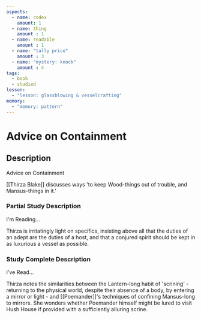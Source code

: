 ```yaml
---
aspects: 
  - name: codex
    amount: 1
  - name: thing
    amount : 1
  - name: readable
    amount : 1
  - name: "tally price"
    amount : 3
  - name: "mystery: knock"
    amount : 4
tags:
  - book
  - studied
lesson:
  - "lesson: glassblowing & vesselcrafting"
memory:
  - "memory: pattern"
---
```


# Advice on Containment

## Description
Advice on Containment

[[Thirza Blake]] discusses ways 'to keep Wood-things out of trouble, and Mansus-things in it.'
### Partial Study Description
I'm Reading...

Thirza is irritatingly light on specifics, insisting above all that the duties of an adept are the duties of a host, and that a conjured spirit should be kept in as luxurious a vessel as possible.
### Study Complete Description
I've Read...

Thirza notes the similarities between the Lantern-long habit of 'scrining' - returning to the physical world, despite their absence of a body, by entering a mirror or light - and [[Poemander]]'s techniques of confining Mansus-long to mirrors. She wonders whether Poemander himself might be lured to visit Hush House if provided with a sufficiently alluring scrine.
